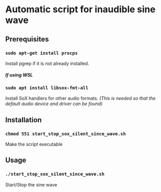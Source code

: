 # Automatic script for inaudible sine wave

## Prerequisites

### `sudo apt-get install procps`

Install pgrep if it is not already installed.

##### *If using WSL*

### `sudo apt install libsox-fmt-all`

 Install SoX handlers for other audio formats.
 *(This is needed so that the default audio device and driver can be found)*

 ## Installation

 ### `chmod 551 start_stop_sox_silent_since_wave.sh`

 Make the script executable

 ## Usage

 ### `./start_stop_sox_silent_since_wave.sh`

 Start/Stop the sine wave
